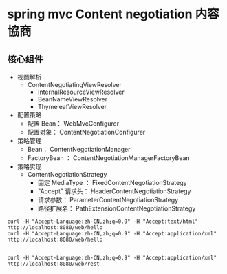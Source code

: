 
# spring mvc Content negotiation 内容協商

## 核心组件
- 视图解析
  - ContentNegotiatingViewResolver
    - InternalResourceViewResolver
    - BeanNameViewResolver
    - ThymeleafViewResolver
- 配置策略
  - 配置 Bean： WebMvcConfigurer
  - 配置对象： ContentNegotiationConfigurer
- 策略管理
  - Bean： ContentNegotiationManager 
  - FactoryBean ： ContentNegotiationManagerFactoryBean
- 策略实现
  - ContentNegotiationStrategy
    - 固定 MediaType ： FixedContentNegotiationStrategy 
    - "Accept" 请求头： HeaderContentNegotiationStrategy
    - 请求参数： ParameterContentNegotiationStrategy
    - 路径扩展名： PathExtensionContentNegotiationStrategy


```
curl -H "Accept-Language:zh-CN,zh;q=0.9" -H "Accept:text/html"  http://localhost:8080/web/hello
curl -H "Accept-Language:zh-CN,zh;q=0.9" -H "Accept:application/xml"  http://localhost:8080/web/hello


curl -H "Accept-Language:zh-CN,zh;q=0.9" -H "Accept:application/xml"  http://localhost:8080/web/rest
```
